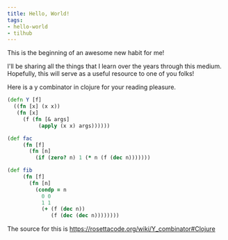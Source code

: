 ```yaml
---
title: Hello, World!
tags:
- hello-world
- tilhub
---
```


This is the beginning of an awesome new habit for me!

I'll be sharing all the things that I learn over the years through this medium.
Hopefully, this will serve as a useful resource to one of you folks!

Here is a y combinator in clojure for your reading pleasure.

```clojure
(defn Y [f]
  ((fn [x] (x x))
   (fn [x]
     (f (fn [& args]
          (apply (x x) args))))))

(def fac
     (fn [f]
       (fn [n]
         (if (zero? n) 1 (* n (f (dec n)))))))

(def fib
     (fn [f]
       (fn [n]
         (condp = n
           0 0
           1 1
           (+ (f (dec n))
              (f (dec (dec n))))))))
```

The source for this is https://rosettacode.org/wiki/Y_combinator#Clojure

